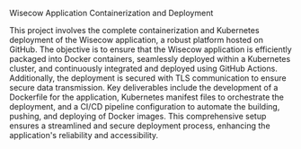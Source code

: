 Wisecow Application Containerization and Deployment

This project involves the complete containerization and Kubernetes deployment of the Wisecow application, a robust platform hosted on GitHub. The objective is to ensure that the Wisecow application is efficiently packaged into Docker containers, seamlessly deployed within a Kubernetes cluster, and continuously integrated and deployed using GitHub Actions. Additionally, the deployment is secured with TLS communication to ensure secure data transmission. Key deliverables include the development of a Dockerfile for the application, Kubernetes manifest files to orchestrate the deployment, and a CI/CD pipeline configuration to automate the building, pushing, and deploying of Docker images. This comprehensive setup ensures a streamlined and secure deployment process, enhancing the application's reliability and accessibility.
